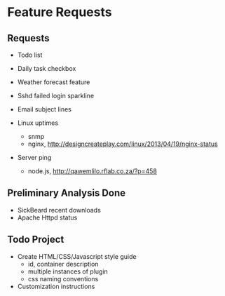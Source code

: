 Feature Requests
================

Requests
--------

- Todo list

- Daily task checkbox

- Weather forecast feature

- Sshd failed login sparkline

- Email subject lines

- Linux uptimes
  - snmp 
  - nginx, http://designcreateplay.com/linux/2013/04/19/nginx-status

 - Server ping
   - node.js, http://qawemlilo.rflab.co.za/?p=458


Preliminary Analysis Done
-------------------------

- SickBeard recent downloads
- Apache Httpd status


Todo Project
------------

- Create HTML/CSS/Javascript style guide
  - id, container description
  - multiple instances of plugin
  - css naming conventions
- Customization instructions



